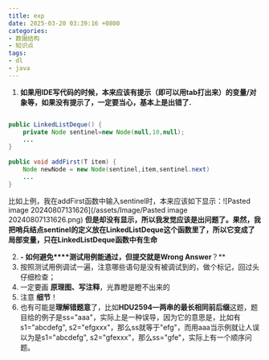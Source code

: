 ```yaml
---
title: exp
date: 2025-03-20 03:39:16 +0800
categories:
- 数据结构
- 知识点
tags:
- dl
- java
---
```


1. **如果用IDE写代码的时候，本来应该有提示（即可以用tab打出来）的变量/对象等，如果没有提示了，一定要当心，基本上是出错了.**
```java

public LinkedListDeque() {  
    private Node sentinel=new Node(null,10,null);  
    ...
}  
  
public void addFirst(T item) {  
    Node newNode = new Node(sentinel,item,sentinel.next)  
    ...
}
```

  比如上例，我在addFirst函数中输入sentinel时，本来应该如下显示：![Pasted image 20240807131626](/assets/Image/Pasted image 20240807131626.png)
**但是却没有显示，所以我发觉应该是出问题了。果然，我把哨兵结点sentinel的定义放在LinkedListDeque这个函数里了，所以它变成了局部变量，只在LinkedListDeque函数中有生命**

2. **- 如何避免****测试用例能通过，但提交就是Wrong Answer**？**
1. 按照测试用例调试一遍，注意哪些语句是没有被调试到的，做个标记，回过头仔细检查；
2. 一定要画 **原理图、写注释**，光靠瞪是瞪不出来的
3. 注意 **细节**！
4. 也有可能是**理解错题意**了，比如**HDU2594—两串的最长相同前后缀**这题，题目给的例子是ss="aaa"，实际上是一种误导，因为它的意思是，比如有s1="abcdefg", s2="efgxxx"，那么ss就等于"efg"，而用aaa当示例就让人误以为是s1="abcdefg", s2="gfexxx"，那么ss="gfe"，实际上有一个顺序问题。